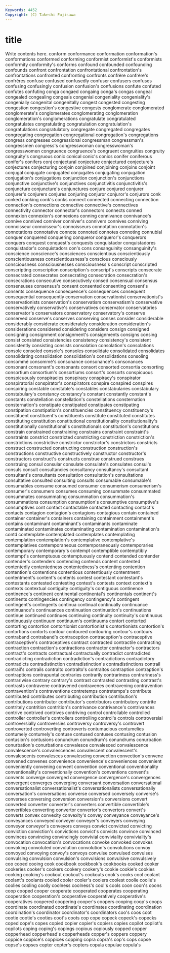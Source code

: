 ```yaml
---
Keywords: 4452 
Copyright: (C) Takeshi Fujisawa
---
```


# title

Write contents here.
conform conformance conformation
conformation's conformations conformed conforming conformist conformist's conformists conformity conformity's conforms
confound confounded confounding confounds confront confrontation confrontational confrontation's confrontations confronted
confronting confronts confrère confrère's confrères confuse confused confusedly confuser confusers
confuses confusing confusingly confusion confusion's confusions confute confuted confutes confuting
conga congaed congaing conga's congas congeal congealed congealing congeals congenial
congeniality congeniality's congenially congenital congenitally congest congested congesting congestion congestion's
congestive congests conglomerate conglomerated conglomerate's conglomerates conglomerating conglomeration conglomeration's conglomerations
congratulate congratulated congratulates congratulating congratulation congratulation's congratulations congratulatory congregate congregated
congregates congregating congregation congregational congregation's congregations congress congresses congressional congressman
congressman's congressmen congress's congresswoman congresswoman's congresswomen congruence congruence's congruent congruities
congruity congruity's congruous conic conical conic's conics conifer coniferous conifer's
conifers conj conjectural conjecture conjectured conjecture's conjectures conjecturing conjoin conjoined
conjoining conjoins conjoint conjugal conjugate conjugated conjugates conjugating conjugation conjugation's
conjugations conjunction conjunction's conjunctions conjunctive conjunctive's conjunctives conjunctivitis conjunctivitis's conjuncture
conjuncture's conjunctures conjure conjured conjurer conjurer's conjurers conjures conjuring conjuror
conjuror's conjurors conk conked conking conk's conks connect connected connecting
connection connection's connections connective connective's connectives connectivity connector connector's connectors
connects conned connexion connexion's connexions conning connivance connivance's connive connived
conniver conniver's connivers connives conniving connoisseur connoisseur's connoisseurs connotation connotation's
connotations connotative connote connoted connotes connoting connubial conquer conquered conquering
conqueror conqueror's conquerors conquers conquest conquest's conquests conquistador conquistadores conquistador's
conquistadors con's cons consanguinity consanguinity's conscience conscience's consciences conscientious conscientiously
conscientiousness conscientiousness's conscious consciously consciousness consciousnesses consciousness's conscript conscripted conscripting
conscription conscription's conscript's conscripts consecrate consecrated consecrates consecrating consecration consecration's
consecrations consecutive consecutively consed consensual consensus consensuses consensus's consent consented
consenting consent's consents consequence consequence's consequences consequent consequential consequently conservation
conservationist conservationist's conservationists conservation's conservatism conservatism's conservative conservatively conservative's conservatives
conservator conservatories conservator's conservators conservatory conservatory's conserve conserved conserve's conserves
conserving conses consider considerable considerably considerate considerately consideration consideration's considerations
considered considering considers consign consigned consigning consignment consignment's consignments consigns
consing consist consisted consistencies consistency consistency's consistent consistently consisting consists
consolation consolation's consolations console consoled console's consoles consolidate consolidated consolidates
consolidating consolidation consolidation's consolidations consoling consommé consommé's consonance consonance's consonances
consonant consonant's consonants consort consorted consortia consorting consortium consortium's consortiums
consort's consorts conspicuous conspicuously conspiracies conspiracy conspiracy's conspirator conspiratorial conspirator's
conspirators conspire conspired conspires conspiring constable constable's constables constabularies constabulary
constabulary's constancy constancy's constant constantly constant's constants constellation constellation's constellations
consternation consternation's constipate constipated constipates constipating constipation constipation's constituencies constituency
constituency's constituent constituent's constituents constitute constituted constitutes constituting constitution constitutional
constitutionality constitutionality's constitutionally constitutional's constitutionals constitution's constitutions constrain constrained constraining
constrains constraint constraint's constraints constrict constricted constricting constriction constriction's constrictions
constrictive constrictor constrictor's constrictors constricts construct constructed constructing construction construction's
constructions constructive constructively constructor constructor's constructors construct's constructs construe construed
construes construing consul consular consulate consulate's consulates consul's consuls consult
consultancies consultancy consultancy's consultant consultant's consultants consultation consultation's consultations consultative
consulted consulting consults consumable consumable's consumables consume consumed consumer consumerism
consumerism's consumer's consumers consumes consuming consummate consummated consummates consummating consummation
consummation's consummations consumption consumption's consumptive consumptive's consumptives cont contact contactable
contacted contacting contact's contacts contagion contagion's contagions contagious contain contained
container container's containers containing containment containment's contains contaminant contaminant's contaminants
contaminate contaminated contaminates contaminating contamination contamination's contd contemplate contemplated contemplates
contemplating contemplation contemplation's contemplative contemplative's contemplatives contemporaneous contemporaneously contemporaries contemporary
contemporary's contempt contemptible contemptibly contempt's contemptuous contemptuously contend contended contender
contender's contenders contending contends content contented contentedly contentedness contentedness's contenting
contention contention's contentions contentious contentiously contentment contentment's content's contents contest
contestant contestant's contestants contested contesting contest's contests context context's contexts
contextual contiguity contiguity's contiguous continence continence's continent continental continental's continentals
continent's continents contingencies contingency contingency's contingent contingent's contingents continua continual
continually continuance continuance's continuances continuation continuation's continuations continue continued continues
continuing continuity continuity's continuous continuously continuum continuum's continuums contort contorted
contorting contortion contortionist contortionist's contortionists contortion's contortions contorts contour contoured
contouring contour's contours contraband contraband's contraception contraception's contraceptive contraceptive's contraceptives
contract contracted contractile contracting contraction contraction's contractions contractor contractor's contractors
contract's contracts contractual contractually contradict contradicted contradicting contradiction contradiction's contradictions
contradictory contradicts contradistinction contradistinction's contradistinctions contrail contrail's contrails contralto contralto's
contraltos contraption contraption's contraptions contrapuntal contraries contrarily contrariness contrariness's contrariwise
contrary contrary's contrast contrasted contrasting contrast's contrasts contravene contravened contravenes
contravening contravention contravention's contraventions contretemps contretemps's contribute contributed contributes contributing
contribution contribution's contributions contributor contributor's contributors contributory contrite contritely contrition
contrition's contrivance contrivance's contrivances contrive contrived contrives contriving control controllable
controlled controller controller's controllers controlling control's controls controversial controversially controversies
controversy controversy's controvert controverted controverting controverts contumacious contumelies contumely contumely's
contuse contused contuses contusing contusion contusion's contusions conundrum conundrum's conundrums
conurbation conurbation's conurbations convalesce convalesced convalescence convalescence's convalescences convalescent convalescent's
convalescents convalesces convalescing convection convection's convene convened convenes convenience convenience's
conveniences convenient conveniently convening convent convention conventional conventionality conventionality's conventionally
convention's conventions convent's convents converge converged convergence convergence's convergences convergent
converges converging conversant conversation conversational conversationalist conversationalist's conversationalists conversationally conversation's
conversations converse conversed conversely converse's converses conversing conversion conversion's conversions
convert converted converter converter's converters convertible convertible's convertibles converting convertor
convertor's convertors convert's converts convex convexity convexity's convey conveyance conveyance's
conveyances conveyed conveyer conveyer's conveyers conveying conveyor conveyor's conveyors conveys
convict convicted convicting conviction conviction's convictions convict's convicts convince convinced
convinces convincing convincingly convivial conviviality conviviality's convocation convocation's convocations convoke
convoked convokes convoking convoluted convolution convolution's convolutions convoy convoyed convoying
convoy's convoys convulse convulsed convulses convulsing convulsion convulsion's convulsions convulsive
convulsively coo cooed cooing cook cookbook cookbook's cookbooks cooked cooker
cookeries cooker's cookers cookery cookery's cookie cookie's cookies cooking cooking's
cookout cookout's cookouts cook's cooks cool coolant coolant's coolants cooled
cooler cooler's coolers coolest coolie coolie's coolies cooling coolly coolness
coolness's cool's cools coon coon's coons coop cooped cooper cooperate
cooperated cooperates cooperating cooperation cooperation's cooperative cooperatively cooperative's cooperatives coopered
coopering cooper's coopers cooping coop's coops coordinate coordinated coordinate's coordinates
coordinating coordination coordination's coordinator coordinator's coordinators coo's coos coot cootie
cootie's cooties coot's coots cop cope copeck copeck's copecks coped
cope's copes copied copier copier's copiers copies copilot copilot's copilots
coping coping's copings copious copiously copped copper copperhead copperhead's copperheads
copper's coppers coppery coppice coppice's coppices copping copra copra's cop's
cops copse copse's copses copter copter's copters copula copulae copula's
